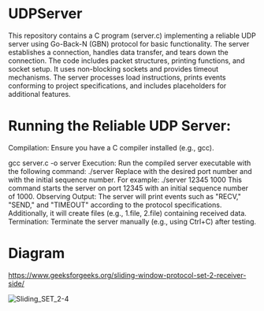 # UDPServer
This repository contains a C program (server.c) implementing a reliable UDP server using Go-Back-N (GBN) protocol for basic functionality. The server establishes a connection, handles data transfer, and tears down the connection. The code includes packet structures, printing functions, and socket setup. It uses non-blocking sockets and provides timeout mechanisms. The server processes load instructions, prints events conforming to project specifications, and includes placeholders for additional features. 


# Running the Reliable UDP Server:
Compilation:
Ensure you have a C compiler installed (e.g., gcc).

gcc server.c -o server
Execution:
Run the compiled server executable with the following command:
./server <PORT> <ISN>
Replace <PORT> with the desired port number and <ISN> with the initial sequence number. For example:
./server 12345 1000
This command starts the server on port 12345 with an initial sequence number of 1000.
Observing Output:
The server will print events such as "RECV," "SEND," and "TIMEOUT" according to the protocol specifications. Additionally, it will create files (e.g., 1.file, 2.file) containing received data.
Termination:
Terminate the server manually (e.g., using Ctrl+C) after testing.

# Diagram
https://www.geeksforgeeks.org/sliding-window-protocol-set-2-receiver-side/

![Sliding_SET_2-4](https://github.com/Nikolair1/UDPServer/assets/93243326/0623d281-1266-4a8a-bd9b-bfdfccb71781)
